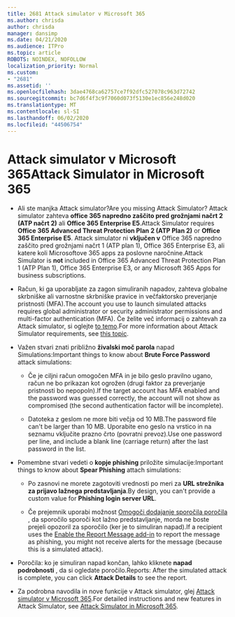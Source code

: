 ```yaml
---
title: 2681 Attack simulator v Microsoft 365
ms.author: chrisda
author: chrisda
manager: dansimp
ms.date: 04/21/2020
ms.audience: ITPro
ms.topic: article
ROBOTS: NOINDEX, NOFOLLOW
localization_priority: Normal
ms.custom:
- "2681"
ms.assetid: ''
ms.openlocfilehash: 3dae4768ca62757ce7f92dfc527078c963d72742
ms.sourcegitcommit: bc7d6f4f3c9f7060d073f5130e1ec856e248d020
ms.translationtype: MT
ms.contentlocale: sl-SI
ms.lasthandoff: 06/02/2020
ms.locfileid: "44506754"
---
```

# <a name="attack-simulator-in-microsoft-365"></a><span data-ttu-id="56cea-102">Attack simulator v Microsoft 365</span><span class="sxs-lookup"><span data-stu-id="56cea-102">Attack Simulator in Microsoft 365</span></span>

- <span data-ttu-id="56cea-103">Ali ste manjka Attack simulator?</span><span class="sxs-lookup"><span data-stu-id="56cea-103">Are you missing Attack Simulator?</span></span> <span data-ttu-id="56cea-104">Attack simulator zahteva **office 365 napredno zaščito pred grožnjami načrt 2 (ATP načrt 2)** ali **Office 365 Enterprise E5**.</span><span class="sxs-lookup"><span data-stu-id="56cea-104">Attack Simulator requires **Office 365 Advanced Threat Protection Plan 2 (ATP Plan 2)** or **Office 365 Enterprise E5**.</span></span> <span data-ttu-id="56cea-105">Attack simulator ni **vključen v** Office 365 napredno zaščito pred grožnjami načrt 1 (ATP plan 1), Office 365 Enterprise E3, ali katere koli Microsoftove 365 apps za poslovne naročnine.</span><span class="sxs-lookup"><span data-stu-id="56cea-105">Attack Simulator is **not** included in Office 365 Advanced Threat Protection Plan 1 (ATP Plan 1), Office 365 Enterprise E3, or any Microsoft 365 Apps for business subscriptions.</span></span>

- <span data-ttu-id="56cea-106">Račun, ki ga uporabljate za zagon simuliranih napadov, zahteva globalne skrbniške ali varnostne skrbniške pravice in večfaktorsko preverjanje pristnosti (MFA).</span><span class="sxs-lookup"><span data-stu-id="56cea-106">The account you use to launch simulated attacks requires global administrator or security administrator permissions and multi-factor authentication (MFA).</span></span> <span data-ttu-id="56cea-107">Če želite več informacij o zahtevah za Attack simulator, si oglejte [to temo](https://docs.microsoft.com/microsoft-365/security/office-365-security/attack-simulator).</span><span class="sxs-lookup"><span data-stu-id="56cea-107">For more information about Attack Simulator requirements, see [this topic](https://docs.microsoft.com/microsoft-365/security/office-365-security/attack-simulator).</span></span>

- <span data-ttu-id="56cea-108">Važen stvari znati približno **živalski moč parola** napad Simulations:</span><span class="sxs-lookup"><span data-stu-id="56cea-108">Important things to know about **Brute Force Password** attack simulations:</span></span>

  - <span data-ttu-id="56cea-109">Če je ciljni račun omogočen MFA in je bilo geslo pravilno ugano, račun ne bo prikazan kot ogrožen (drugi faktor za preverjanje pristnosti bo nepopoln).</span><span class="sxs-lookup"><span data-stu-id="56cea-109">If the target account has MFA enabled and the password was guessed correctly, the account will not show as compromised (the second authentication factor will be incomplete).</span></span>

  - <span data-ttu-id="56cea-110">Datoteka z geslom ne more biti večja od 10 MB.</span><span class="sxs-lookup"><span data-stu-id="56cea-110">The password file can't be larger than 10 MB.</span></span> <span data-ttu-id="56cea-111">Uporabite eno geslo na vrstico in na seznamu vključite prazno črto (povratni prevoz).</span><span class="sxs-lookup"><span data-stu-id="56cea-111">Use one password per line, and include a blank line (carriage return) after the last password in the list.</span></span>

- <span data-ttu-id="56cea-112">Pomembne stvari vedeti o **kopje phishing** priložite simulacije:</span><span class="sxs-lookup"><span data-stu-id="56cea-112">Important things to know about **Spear Phishing** attach simulations:</span></span>

  - <span data-ttu-id="56cea-113">Po zasnovi ne morete zagotoviti vrednosti po meri za **URL strežnika za prijavo lažnega predstavljanja**.</span><span class="sxs-lookup"><span data-stu-id="56cea-113">By design, you can't provide a custom value for **Phishing login server URL**.</span></span>

  - <span data-ttu-id="56cea-114">Če prejemnik uporabi možnost [Omogoči dodajanje sporočila poročila](https://docs.microsoft.com/microsoft-365/security/office-365-security/enable-the-report-message-add-in) , da sporočilo sporoči kot lažno predstavljanje, morda ne boste prejeli opozoril za sporočilo (ker je to simuliran napad).</span><span class="sxs-lookup"><span data-stu-id="56cea-114">If a recipient uses the [Enable the Report Message add-in](https://docs.microsoft.com/microsoft-365/security/office-365-security/enable-the-report-message-add-in) to report the message as phishing, you might not receive alerts for the message (because this is a simulated attack).</span></span>

- <span data-ttu-id="56cea-115">Poročila: ko je simuliran napad končan, lahko kliknete **napad podrobnosti** , da si ogledate poročilo.</span><span class="sxs-lookup"><span data-stu-id="56cea-115">Reports: After the simulated attack is complete, you can click **Attack Details** to see the report.</span></span>

- <span data-ttu-id="56cea-116">Za podrobna navodila in nove funkcije v Attack simulator, glej [Attack simulator v Microsoft 365](https://docs.microsoft.com/microsoft-365/security/office-365-security/attack-simulator).</span><span class="sxs-lookup"><span data-stu-id="56cea-116">For detailed instructions and new features in Attack Simulator, see [Attack Simulator in Microsoft 365](https://docs.microsoft.com/microsoft-365/security/office-365-security/attack-simulator).</span></span>
